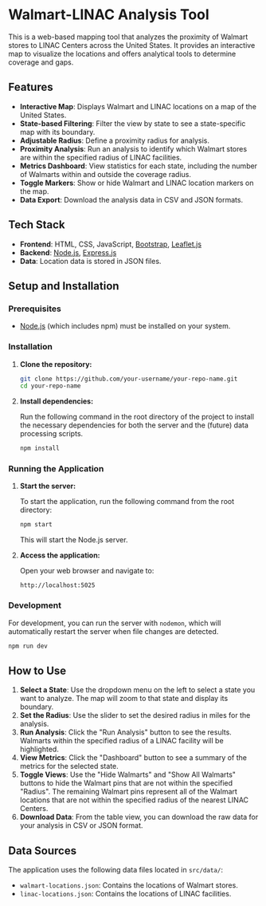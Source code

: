 # Walmart-LINAC Analysis Tool

This is a web-based mapping tool that analyzes the proximity of Walmart stores to LINAC Centers across the United States. It provides an interactive map to visualize the locations and offers analytical tools to determine coverage and gaps.

## Features

-   **Interactive Map**: Displays Walmart and LINAC locations on a map of the United States.
-   **State-based Filtering**: Filter the view by state to see a state-specific map with its boundary.
-   **Adjustable Radius**: Define a proximity radius for analysis.
-   **Proximity Analysis**: Run an analysis to identify which Walmart stores are within the specified radius of LINAC facilities.
-   **Metrics Dashboard**: View statistics for each state, including the number of Walmarts within and outside the coverage radius.
-   **Toggle Markers**: Show or hide Walmart and LINAC location markers on the map.
-   **Data Export**: Download the analysis data in CSV and JSON formats.

## Tech Stack

-   **Frontend**: HTML, CSS, JavaScript, [Bootstrap](https://getbootstrap.com/), [Leaflet.js](https://leafletjs.com/)
-   **Backend**: [Node.js](https://nodejs.org/), [Express.js](https://expressjs.com/)
-   **Data**: Location data is stored in JSON files.

## Setup and Installation

### Prerequisites

-   [Node.js](https://nodejs.org/en/download/) (which includes npm) must be installed on your system.

### Installation

1.  **Clone the repository:**

    ```bash
    git clone https://github.com/your-username/your-repo-name.git
    cd your-repo-name
    ```

2.  **Install dependencies:**

    Run the following command in the root directory of the project to install the necessary dependencies for both the server and the (future) data processing scripts.

    ```bash
    npm install
    ```

### Running the Application

1.  **Start the server:**

    To start the application, run the following command from the root directory:

    ```bash
    npm start
    ```

    This will start the Node.js server.

2.  **Access the application:**

    Open your web browser and navigate to:

    ```
    http://localhost:5025
    ```

### Development

For development, you can run the server with `nodemon`, which will automatically restart the server when file changes are detected.

```bash
npm run dev
```

## How to Use

1.  **Select a State**: Use the dropdown menu on the left to select a state you want to analyze. The map will zoom to that state and display its boundary.
2.  **Set the Radius**: Use the slider to set the desired radius in miles for the analysis.
3.  **Run Analysis**: Click the "Run Analysis" button to see the results. Walmarts within the specified radius of a LINAC facility will be highlighted.
4.  **View Metrics**: Click the "Dashboard" button to see a summary of the metrics for the selected state.
5.  **Toggle Views**: Use the "Hide Walmarts" and "Show All Walmarts" buttons to hide the Walmart pins that are not within the specified "Radius". The remaining Walmart pins represent all of the Walmart locations that are not within the specified radius of the nearest LINAC Centers. 
6.  **Download Data**: From the table view, you can download the raw data for your analysis in CSV or JSON format.

## Data Sources

The application uses the following data files located in `src/data/`:

-   `walmart-locations.json`: Contains the locations of Walmart stores.
-   `linac-locations.json`: Contains the locations of LINAC facilities.
